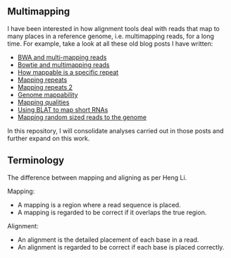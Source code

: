 ## Multimapping

I have been interested in how alignment tools deal with reads that map to many places in a reference genome, i.e. multimapping reads, for a long time. For example, take a look at all these old blog posts I have written:

* [BWA and multi-mapping reads](https://davetang.org/muse/2011/10/11/bwa-and-multi-mapping-reads/)
* [Bowtie and multimapping reads](https://davetang.org/muse/2011/11/26/bowtie-and-multimapping-reads/)
* [How mappable is a specific repeat](https://davetang.org/muse/2014/03/29/mappable-specific-repeat/)
* [Mapping repeats](https://davetang.org/muse/2013/05/25/mapping-repeats/)
* [Mapping repeats 2](https://davetang.org/muse/2013/08/27/mapping-repeats-2/)
* [Genome mappability](https://davetang.org/muse/2012/09/14/genome-mapability/)
* [Mapping qualities](https://davetang.org/muse/2011/09/14/mapping-qualities/)
* [Using BLAT to map short RNAs](https://davetang.org/muse/2010/11/16/can-we-use-blat-to-map-mirnas/)
* [Mapping random sized reads to the genome](https://davetang.org/muse/2011/10/29/mapping-random-sized-reads-to-the-genome/)

In this repository, I will consolidate analyses carried out in those posts and further expand on this work.

## Terminology

The difference between mapping and aligning as per Heng Li.

Mapping:

* A mapping is a region where a read sequence is placed.
* A mapping is regarded to be correct if it overlaps the true region.

Alignment:

* An alignment is the detailed placement of each base in a read.
* An alignment is regarded to be correct if each base is placed correctly.
